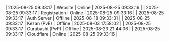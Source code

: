 | 2025-08-25 09:33:17 | Website | Online | 2025-08-25 09:33:16 |
| 2025-08-25 09:33:17 | Registration | Online | 2025-08-25 09:33:16 |
| 2025-08-25 09:33:17 | Auth Server | Offline | 2025-08-18 09:33:31 |
| 2025-08-25 09:33:17 | Kezan (PvE) | Offline | 2025-08-03 17:58:02 |
| 2025-08-25 09:33:17 | Gurubashi (PvP) | Offline | 2025-08-23 21:44:06 |
| 2025-08-25 09:33:17 | Cloudflare | Online | 2025-08-25 09:33:16 |
